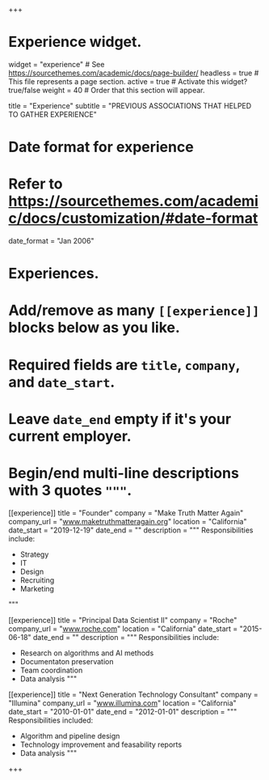 +++
# Experience widget.
widget = "experience"  # See https://sourcethemes.com/academic/docs/page-builder/
headless = true  # This file represents a page section.
active = true  # Activate this widget? true/false
weight = 40  # Order that this section will appear.

title = "Experience"
subtitle = "PREVIOUS ASSOCIATIONS THAT HELPED TO GATHER EXPERIENCE"

# Date format for experience
#   Refer to https://sourcethemes.com/academic/docs/customization/#date-format
date_format = "Jan 2006"

# Experiences.
#   Add/remove as many `[[experience]]` blocks below as you like.
#   Required fields are `title`, `company`, and `date_start`.
#   Leave `date_end` empty if it's your current employer.
#   Begin/end multi-line descriptions with 3 quotes `"""`.
[[experience]]
  title = "Founder"
  company = "Make Truth Matter Again"
  company_url = "www.maketruthmatteragain.org"
  location = "California"
  date_start = "2019-12-19"
  date_end = ""
  description = """
  Responsibilities include:
  * Strategy
  * IT
  * Design
  * Recruiting
  * Marketing

  """

[[experience]]
  title = "Principal Data Scientist II"
  company = "Roche"
  company_url = "www.roche.com"
  location = "California"
  date_start = "2015-06-18"
  date_end = ""
  description = """
  Responsibilities include:
  * Research on algorithms and AI methods
  * Documentaton preservation
  * Team coordination
  * Data analysis
  """

[[experience]]
  title = "Next Generation Technology Consultant"
  company = "Illumina"
  company_url = "www.illumina.com"
  location = "California"
  date_start = "2010-01-01"
  date_end = "2012-01-01"
  description = """
  Responsibilities included:
  * Algorithm and pipeline design
  * Technology improvement and feasability reports
  * Data analysis
  """


+++
